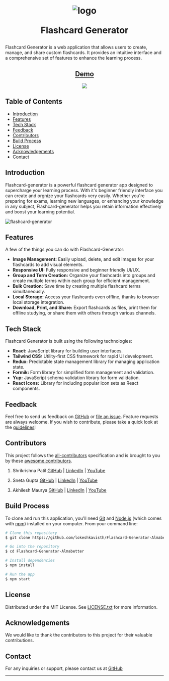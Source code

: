 
<h1 align="center">
  <br>

![logo](./src/assets/logo.png)

Flashcard Generator

</h1>

Flashcard Generator is a web application that allows users to create, manage, and share custom flashcards. It provides an intuitive interface and a comprehensive set of features to enhance the learning process.

<h2 align='center'>
<a href='https://flashcard-generator-alma.vercel.app/' target="_blank">Demo</a>
</h2>

<p align="center">  
  <a href="https://opensource.org/licenses/MIT">
      <img src="https://img.shields.io/badge/License-MIT-yellow.svg">
  </a>
</p>

## Table of Contents

- [Introduction](#introduction)
- [Features](#features)
- [Tech Stack](#tech-stack)
- [Feedback](#feedback)
- [Contributors](#contributors)
- [Build Process](#build-process)
- [License](#license)
- [Acknowledgements](#acknowledgements)
- [Contact](#contact)

## Introduction

Flashcard-generator is a powerful flashcard generator app designed to supercharge your learning process. With it's beginner friendly interface you can create and orgnize your flashcards very easily. Whether you're preparing for exams, learning new languages, or enhancing your knowledge in any subject, Flashcard-generator helps you retain information effectively and boost your learning potential.


![flashcard-generator](https://github.com/lokeshkavisth/Flashcard-Generator-Almabetter/assets/104786100/51561cf8-1d81-41eb-8c71-c6fc37e2391e)



## Features

A few of the things you can do with Flashcard-Generator:

- **Image Management:** Easily upload, delete, and edit images for your flashcards to add visual elements.
- **Responsive UI:** Fully responsive and beginner friendly UI/UX.
- **Group and Term Creation:** Organize your flashcards into groups and create multiple terms within each group for efficient management.
- **Bulk Creation:** Save time by creating multiple flashcard terms simultaneously.
- **Local Storage:** Access your flashcards even offline, thanks to browser local storage integration.
- **Download, Print, and Share:** Export flashcards as files, print them for offline studying, or share them with others through various channels.

## Tech Stack

Flashcard Generator is built using the following technologies:

- **React:** JavaScript library for building user interfaces.
- **Tailwind CSS:** Utility-first CSS framework for rapid UI development.
- **Redux:** Predictable state management library for managing application state.
- **Formik:** Form library for simplified form management and validation.
- **Yup:** JavaScript schema validation library for form validation.
- **React Icons:** Library for including popular icon sets as React components.

## Feedback

Feel free to send us feedback on [GitHub](https://github.com/lokeshkavisth) or [file an issue](https://github.com/lokeshkavisth/Flashcard-Generator-Almabetter/issues/new). Feature requests are always welcome. If you wish to contribute, please take a quick look at the [guidelines](./CONTRIBUTING.md)!

## Contributors

This project follows the [all-contributors](https://github.com/lokeshkavisth/Flashcard-Generator-Almabetter) specification and is brought to you by these [awesome contributors](./CONTRIBUTORS.md).

1. Shrikrishna Patil
[GitHub](https://github.com/Patil-Shrikrishna) |
[LinkedIn](https://www.linkedin.com/in/shrikrishna-patil-1b9101239/) |
[YouTube](https://www.youtube.com/@krishnapatil03)

2. Sneta Gupta
[GitHub](https://github.com/snetagupta) |
[LinkedIn](https://www.linkedin.com/in/sneta-gupta-3062b4155/) |
[YouTube](https://www.youtube.com/@Snetagupta)

3. Akhilesh Maurya
[GitHub](https://github.com/akhilesh365) |
[LinkedIn](https://www.linkedin.com/in/akhilesh-maurya-985078161/) |
[YouTube](https://youtube.com/@akhileshmaurya2287)

## Build Process

To clone and run this application, you'll need [Git](https://git-scm.com) and [Node.js](https://nodejs.org/en/download/) (which comes with [npm](http://npmjs.com)) installed on your computer. From your command line:

```bash
# Clone this repository
$ git clone https://github.com/lokeshkavisth/Flashcard-Generator-Almabetter.git

# Go into the repository
$ cd Flashcard-Generator-Almabetter

# Install dependencies
$ npm install

# Run the app
$ npm start
```

## License

Distributed under the MIT License. See [LICENSE.txt](./LICENSE.txt) for more information.

## Acknowledgements

We would like to thank the contributors to this project for their valuable contributions.

## Contact

For any inquiries or support, please contact us at [GitHub](https://twitter.com/lokeshkavisth)

---

